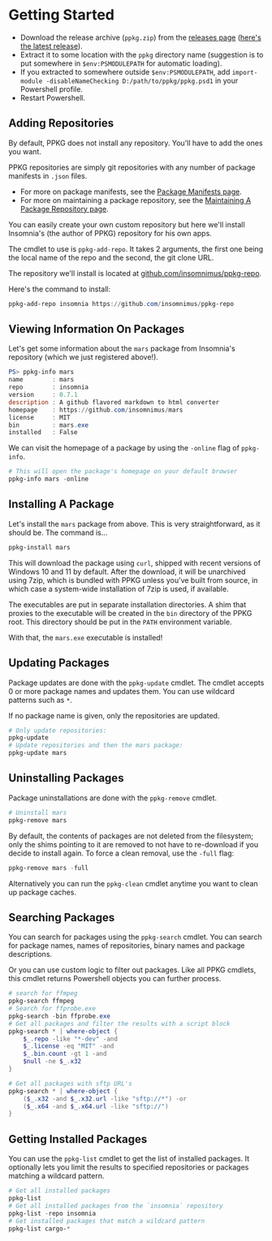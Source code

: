 # Getting Started
- Download the release archive (`ppkg.zip`) from the [releases page](https://github.com/insomnimus/ppkg/releases) ([here's the latest release](https://github.com/insomnimus/ppkg/releases/latest)).
- Extract it to some location with the `ppkg` directory name (suggestion is to put somewhere in `$env:PSMODULEPATH` for automatic loading).
- If you extracted to somewhere outside `$env:PSMODULEPATH`, add `import-module -disableNameChecking D:/path/to/ppkg/ppkg.psd1` in your Powershell profile.
- Restart Powershell.

## Adding Repositories
By default, PPKG does not install any repository. You'll have to add the ones you want.

PPKG repositories are simply git repositories with any number of package manifests in `.json` files.
- For more on package manifests, see the [Package Manifests page](package-manifests.md).
- For more on maintaining a package repository, see the [Maintaining A Package Repository page](maintaining-a-package-repository.md).

You can easily create your own custom repository but here we'll install Insomnia's (the author of PPKG) repository for his own apps.

The cmdlet to use is `ppkg-add-repo`.
It takes 2 arguments, the first one being the local name of the repo and the second, the git clone URL.

The repository we'll install is located at [github.com/insomnimus/ppkg-repo](https://github.com/insomnimus/ppkg-repo).

Here's the command to install:
```powershell
ppkg-add-repo insomnia https://github.com/insomnimus/ppkg-repo
```

## Viewing Information On Packages
Let's get some information about the `mars` package from Insomnia's repository (which we just registered above!).
```powershell
PS> ppkg-info mars
name        : mars
repo        : insomnia
version     : 0.7.1
description : A github flavored markdown to html converter
homepage    : https://github.com/insomnimus/mars
license     : MIT
bin         : mars.exe
installed   : False
```

We can visit the homepage of a package by using the `-online` flag of `ppkg-info`.
```powershell
# This will open the package's homepage on your default browser
ppkg-info mars -online
```

## Installing A Package
Let's install the `mars` package from above.
This is very straightforward, as it should be. The command is...
```powershell
ppkg-install mars
```

This will download the package using `curl`, shipped with recent versions of Windows 10 and 11 by default.
After the download, it will be unarchived using 7zip, which is bundled with PPKG unless you've built from source, in which case a system-wide installation of 7zip is used, if available.

The executables are put in separate installation directories. A shim that proxies to the executable will be created in the `bin` directory of the PPKG root. This directory should be put in the `PATH` environment variable.

With that, the `mars.exe` executable is installed!

## Updating Packages
Package updates are done with the `ppkg-update` cmdlet.
The cmdlet accepts 0 or more package names and updates them. You can use wildcard patterns such as `*`.

If no package name is given, only the repositories are updated.

```powershell
# Only update repositories:
ppkg-update
# Update repositories and then the mars package:
ppkg-update mars
```

## Uninstalling Packages
Package uninstallations are done with the `ppkg-remove` cmdlet.
```powershell
# Uninstall mars
ppkg-remove mars
```

By default, the contents of packages are not deleted from the filesystem; only the shims pointing to it are removed to not have to re-download if you decide to install again.
To force a clean removal, use the `-full` flag:
```powershell
ppkg-remove mars -full
```

Alternatively you can run the `ppkg-clean` cmdlet anytime you want to clean up package caches.

## Searching Packages
You can search for packages using the `ppkg-search` cmdlet.
You can search for package names, names of repositories, binary names and package descriptions.

Or you can use custom logic to filter out packages. Like all PPKG cmdlets, this cmdlet returns Powershell objects you can further process.

```powershell
# search for ffmpeg
ppkg-search ffmpeg
# Search for ffprobe.exe
ppkg-search -bin ffprobe.exe
# Get all packages and filter the results with a script block
ppkg-search * | where-object {
	$_.repo -like "*-dev" -and
	$_.license -eq "MIT" -and
	$_.bin.count -gt 1 -and
	$null -ne $_.x32
}

# Get all packages with sftp URL's
ppkg-search * | where-object {
	($_.x32 -and $_.x32.url -like "sftp://*") -or
	($_.x64 -and $_.x64.url -like "sftp://")
}
```

## Getting Installed Packages
You can use the `ppkg-list` cmdlet to get the list of installed packages.
It optionally lets you limit the results to specified repositories or packages matching a wildcard pattern.

```powershell
# Get all installed packages
ppkg-list
# Get all installed packages from the `insomnia` repository
ppkg-list -repo insomnia
# Get installed packages that match a wildcard pattern
ppkg-list cargo-*
```

